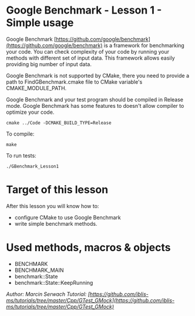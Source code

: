 # Google Benchmark - Lesson 1 - Simple usage

Google Benchmark [https://github.com/google/benchmark](https://github.com/google/benchmark) is a framework for benchmarking your code. You can check complexity of your code by running your methods with different set of input data. This framework allows easily providing big number of input data. 

Google Benchmark is not supported by CMake, there you need to provide a path to FindGBenchmark.cmake file to CMake variable's CMAKE_MODULE_PATH.

Google Benchmark and your test program should be compiled in Release mode. Google Benchmark has some features to doesn't allow compiler to optimize your code.

```
cmake ../Code -DCMAKE_BUILD_TYPE=Release
```
To compile:
```
make
```
To run tests:
```
./GBenchmark_Lesson1
```

# Target of this lesson
After this lesson you will know how to:
- configure CMake to use Google Benchmark
- write simple benchmark methods.

# Used methods, macros & objects
- BENCHMARK
- BENCHMARK_MAIN
- benchmark::State
- benchmark::State::KeepRunning

*Author: Marcin Serwach*
*Tutorial: [https://github.com/iblis-ms/tutorials/tree/master/Cpp/GTest_GMock](https://github.com/iblis-ms/tutorials/tree/master/Cpp/GTest_GMock)*

